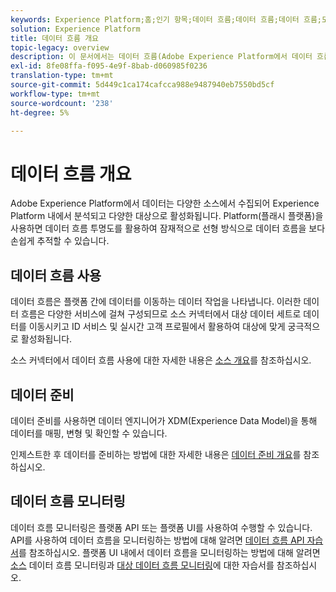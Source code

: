 ```yaml
---
keywords: Experience Platform;홈;인기 항목;데이터 흐름;데이터 흐름;데이터 흐름;모니터링;데이터 흐름 모니터링;모니터 데이터 흐름;데이터 흐름 모니터링;데이터 흐름 모니터링;데이터 흐름;흐름;흐름 서비스
solution: Experience Platform
title: 데이터 흐름 개요
topic-legacy: overview
description: 이 문서에서는 데이터 흐름(Adobe Experience Platform에서 데이터 흐름 사용 방법 표시)을 소개합니다.
exl-id: 8fe08ffa-f095-4e9f-8bab-d060985f0236
translation-type: tm+mt
source-git-commit: 5d449c1ca174cafcca988e9487940eb7550bd5cf
workflow-type: tm+mt
source-wordcount: '238'
ht-degree: 5%

---
```


# 데이터 흐름 개요

Adobe Experience Platform에서 데이터는 다양한 소스에서 수집되어 Experience Platform 내에서 분석되고 다양한 대상으로 활성화됩니다. Platform(플래시 플랫폼)을 사용하면 데이터 흐름 투명도를 활용하여 잠재적으로 선형 방식으로 데이터 흐름을 보다 손쉽게 추적할 수 있습니다.

## 데이터 흐름 사용

데이터 흐름은 플랫폼 간에 데이터를 이동하는 데이터 작업을 나타냅니다. 이러한 데이터 흐름은 다양한 서비스에 걸쳐 구성되므로 소스 커넥터에서 대상 데이터 세트로 데이터를 이동시키고 ID 서비스 및 실시간 고객 프로필에서 활용하여 대상에 맞게 궁극적으로 활성화됩니다.

소스 커넥터에서 데이터 흐름 사용에 대한 자세한 내용은 [소스 개요](../sources/home.md)를 참조하십시오.

## 데이터 준비

데이터 준비를 사용하면 데이터 엔지니어가 XDM(Experience Data Model)을 통해 데이터를 매핑, 변형 및 확인할 수 있습니다.

인제스트한 후 데이터를 준비하는 방법에 대한 자세한 내용은 [데이터 준비 개요](../data-prep/home.md)를 참조하십시오.

## 데이터 흐름 모니터링

데이터 흐름 모니터링은 플랫폼 API 또는 플랫폼 UI를 사용하여 수행할 수 있습니다. API를 사용하여 데이터 흐름을 모니터링하는 방법에 대해 알려면 [데이터 흐름 API 자습서](./api/monitor.md)를 참조하십시오. 플랫폼 UI 내에서 데이터 흐름을 모니터링하는 방법에 대해 알려면 [소스](./ui/monitor-sources.md) 데이터 흐름 모니터링과 [대상 데이터 흐름 모니터링](./ui/monitor-destinations.md)에 대한 자습서를 참조하십시오.
